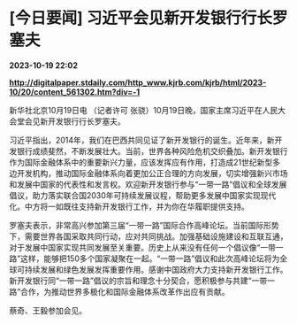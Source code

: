 # [今日要闻] 习近平会见新开发银行行长罗塞夫

**2023-10-19 22:02**

**http://digitalpaper.stdaily.com/http_www.kjrb.com/kjrb/html/2023-10/20/content_561302.htm?div=-1**

 新华社北京10月19日电 （记者许可 张骁）10月19日晚，国家主席习近平在人民大会堂会见新开发银行行长罗塞夫。

 习近平指出，2014年，我们在巴西共同见证了新开发银行的诞生。近年来，新开发银行成绩斐然，不断发展壮大。当前，世界各种风险危机交织叠加。新开发银行作为国际金融体系中的重要新兴力量，应该发挥应有作用，打造成21世纪新型多边开发机构，推动国际金融体系向着更加公正合理的方向发展，切实增强新兴市场和发展中国家的代表性和发言权。欢迎新开发银行参与“一带一路”倡议和全球发展倡议，助力落实联合国2030年可持续发展议程，帮助更多发展中国家实现现代化。中方将一如既往支持新开发银行工作，并为你在华履职提供支持。

 罗塞夫表示，非常高兴参加第三届“一带一路”国际合作高峰论坛。当前国际形势下，需要世界各国采取共同行动，应对共同挑战。加强基础设施建设和互联互通，对于发展中国家实现共同发展至关重要。历史上从来没有任何一个倡议像“一带一路”这样，能够把150多个国家凝聚在一起。“一带一路”倡议和此次高峰论坛将为全球可持续发展和绿色发展发挥重要作用。感谢中国政府大力支持新开发银行工作。新开发银行同“一带一路”倡议的宗旨和理念十分契合，愿积极参与共建“一带一路”合作，为推动世界多极化和国际金融体系改革作出应有贡献。

 蔡奇、王毅参加会见。